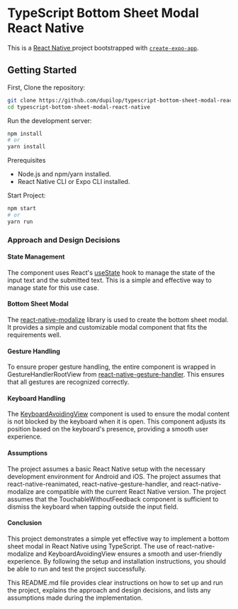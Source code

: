 # TypeScript Bottom Sheet Modal React Native

This is a [React Native ](https://reactnative.dev/) project bootstrapped with [`create-expo-app`](https://docs.expo.dev/tutorial/create-your-first-app/).

## Getting Started

First, Clone the repository:

```bash
git clone https://github.com/dupilop/typescript-bottom-sheet-modal-react-native
cd typescript-bottom-sheet-modal-react-native
```


Run the development server:

```bash
npm install
# or
yarn install
```

Prerequisites
- Node.js and npm/yarn installed.
- React Native CLI or Expo CLI installed.


Start Project:

```bash
npm start
# or 
yarn run
```

### Approach and Design Decisions
#### State Management
The component uses React's [useState](https://legacy.reactjs.org/docs/hooks-state.html) hook to manage the state of the input text and the submitted text. This is a simple and effective way to manage state for this use case.

#### Bottom Sheet Modal
The [react-native-modalize](https://www.npmjs.com/package/react-native-modalize/v/1.0.0-alpha.9) library is used to create the bottom sheet modal. It provides a simple and customizable modal component that fits the requirements well.

#### Gesture Handling
To ensure proper gesture handling, the entire component is wrapped in GestureHandlerRootView from [react-native-gesture-handler](https://www.npmjs.com/package/react-native-gesture-handler). This ensures that all gestures are recognized correctly.

#### Keyboard Handling
The [KeyboardAvoidingView](https://reactnative.dev/docs/keyboardavoidingview) component is used to ensure the modal content is not blocked by the keyboard when it is open. This component adjusts its position based on the keyboard's presence, providing a smooth user experience.

#### Assumptions
The project assumes a basic React Native setup with the necessary development environment for Android and iOS. The project assumes that react-native-reanimated, react-native-gesture-handler, and react-native-modalize are compatible with the current React Native version.
The project assumes that the TouchableWithoutFeedback component is sufficient to dismiss the keyboard when tapping outside the input field.

#### Conclusion
This project demonstrates a simple yet effective way to implement a bottom sheet modal in React Native using TypeScript. The use of react-native-modalize and KeyboardAvoidingView ensures a smooth and user-friendly experience. By following the setup and installation instructions, you should be able to run and test the project successfully.

This README.md file provides clear instructions on how to set up and run the project, explains the approach and design decisions, and lists any assumptions made during the implementation.